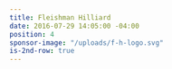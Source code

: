 ```yaml
---
title: Fleishman Hilliard
date: 2016-07-29 14:05:00 -04:00
position: 4
sponsor-image: "/uploads/f-h-logo.svg"
is-2nd-row: true
---
```



